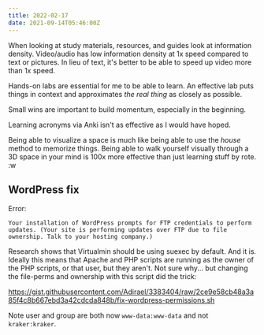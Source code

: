 ```yaml
---
title: 2022-02-17
date: 2021-09-14T05:46:00Z
---
```


When looking at study materials, resources, and guides look at information
density. Video/audio has low information density at 1x speed compared to text or
pictures. In lieu of text, it's better to be able to speed up video more than 1x
speed. 

Hands-on labs are essential for me to be able to learn. An effective lab puts
things in context and approximates _the real thing_ as closely as possible.

Small wins are important to build momentum, especially in the beginning.

Learning acronyms via Anki isn't as effective as I would have hoped. 

Being able to visualize a space is much like being able to use the _house_
method to memorize things. Being able to walk yourself visually through a 3D
space in your mind is 100x more effective than just learning stuff by rote. :w

## WordPress fix

Error:
```
Your installation of WordPress prompts for FTP credentials to perform updates. (Your site is performing updates over FTP due to file ownership. Talk to your hosting company.)
```

Research shows that Virtualmin should be using suexec by default. And it is.
Ideally this means that Apache and PHP scripts are running as the owner of the
PHP scripts, or that user, but they aren't. Not sure why... but changing the
file-perms and ownership with this script did the trick:

https://gist.githubusercontent.com/Adirael/3383404/raw/2ce9e58cb48a3a85f4c8b667ebd3a42cdcda848b/fix-wordpress-permissions.sh

Note user and group are both now `www-data:www-data` and not `kraker:kraker`.

